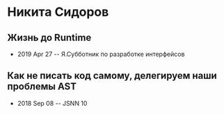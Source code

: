 # Никита Сидоров

## Жизнь до Runtime
- 2019 Apr 27 -- Я.Субботник по разработке интерфейсов    
## Как не писать код самому, делегируем наши проблемы AST
- 2018 Sep 08 -- JSNN 10    
